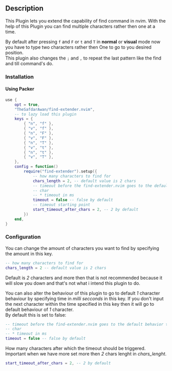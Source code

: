 ## Description

This Plugin lets you extend the capability of find command in nvim. With the help of this
Plugin you can find multiple characters rather then one at a time.

By default after pressing `f` and `F` or `t` and `T` in **normal** or **visual** mode now
you have to type two characters rather then One to go to you desired position.<BR>
This plugin also changes the `;` and `,` to repeat the last pattern like the find and till
command's do.

### Installation

#### Using Packer

```lua
use {
    opt = true,
    "TheSafdarAwan/find-extender.nvim",
    -- to lazy load this plugin
    keys = {
        { "n", "f" },
        { "v", "f" },
        { "n", "F" },
        { "v", "F" },
        { "n", "T" },
        { "v", "t" },
        { "n", "t" },
        { "v", "T" },
    },
    config = function()
        require("find-extender").setup({
            -- how many characters to find for
            chars_length = 2, -- default value is 2 chars
            -- timeout before the find-extender.nvim goes to the default behavior to find 1
            -- char
            -- * timeout in ms
            timeout = false -- false by default
            -- timeout starting point
            start_timeout_after_chars = 2, -- 2 by default
        })
    end,
}
```

### Configuration

You can change the amount of characters you want to find by specifying the amount in
this key.

```lua
-- how many characters to find for
chars_length = 2 -- default value is 2 chars
```

Default is _2_ characters and more then that is not recommended because it will slow you down
and that's not what i intend this plugin to do.

You can also alter the behaviour of this plugin to go to default _1_
character behaviour by specifying time in _milli secconds_ in this key.
If you don't input the next character within the time specified in this key then it will go
to default behaviour of _1_ character.<BR>
By default this is set to false:

```lua
-- timeout before the find-extender.nvim goes to the default behavior to find 1
-- char
-- * timeout in ms
timeout = false -- false by default
```

How many characters after which the timeout should be triggered. Important when
we have more set more then _2_ chars lenght in _chars_lenght_.

```lua
start_timeout_after_chars = 2, -- 2 by default
```
